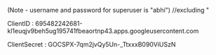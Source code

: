 (Note - username and password for superuser is "abhi") //excluding "

ClientID : 695482242681-kl1euqjv9beh5ug195741fbeaortnp43.apps.googleusercontent.com

ClientSecret : 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